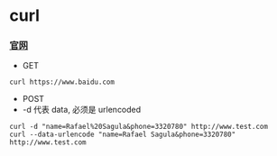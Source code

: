# curl
### [官网](https://curl.se/docs/manual.html)

- GET 
```
curl https://www.baidu.com
```
- POST
- -d 代表 data, 必须是 urlencoded
```
curl -d "name=Rafael%20Sagula&phone=3320780" http://www.test.com
curl --data-urlencode "name=Rafael Sagula&phone=3320780" http://www.test.com
```
